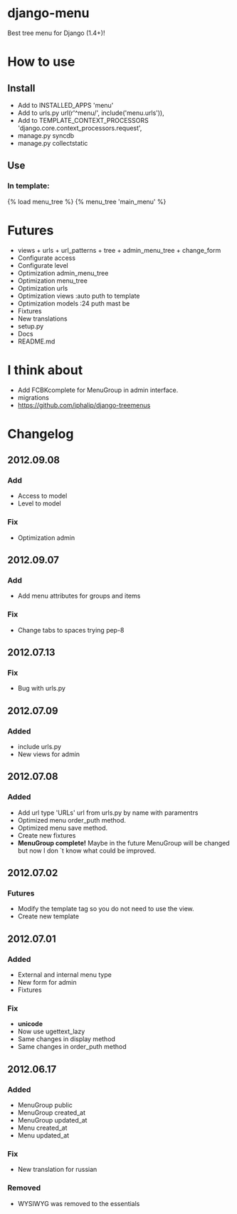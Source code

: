 # django-menu
Best tree menu for Django (1.4+)!

# How to use
## Install
* Add to INSTALLED_APPS 'menu'
* Add to urls.py  url(r'^menu/', include('menu.urls')),
* Add to TEMPLATE_CONTEXT_PROCESSORS 'django.core.context_processors.request',
* manage.py syncdb
* manage.py collectstatic

## Use
### In template:
{% load menu_tree %}
{% menu_tree 'main_menu' %}

# Futures
* views + urls + url_patterns + tree + admin_menu_tree + change_form
* Configurate access
* Configurate level
* Optimization admin_menu_tree
* Optimization menu_tree
* Optimization urls
* Optimization views :auto puth to template
* Optimization models :24 puth mast be
* Fixtures
* New translations
* setup.py
* Docs
* README.md

# I think about
* Add FCBKcomplete for MenuGroup in admin interface.
* migrations
* https://github.com/jphalip/django-treemenus

<!-- 
https://github.com/rossp/django-menu
def save(self, force_insert=False, force_update=False):
    """
    Re-order all items from 10 upwards, at intervals of 10.
    This makes it easy to insert new items in the middle of 
    existing items without having to manually shuffle 
    them all around.
    """
    super(Menu, self).save(force_insert, force_update)
        
    current = 10
    for item in MenuItem.objects.filter(menu=self).order_by('order'):
        item.order = current
        item.save()
        current += 10
 (Also see templatetags / menubuilder.py)
 -->

# Changelog
## 2012.09.08
### Add
* Access to model
* Level to model
### Fix
* Optimization admin

## 2012.09.07
### Add
* Add menu attributes for groups and items
### Fix
* Change tabs to spaces trying pep-8

## 2012.07.13
### Fix
* Bug with urls.py

## 2012.07.09
### Added
* include urls.py
* New views for admin

## 2012.07.08
### Added
* Add url type 'URLs' url from urls.py by name with paramentrs
* Optimized menu order_puth method.
* Optimized menu save method.
* Create new fixtures
* __MenuGroup complete!__ Maybe in the future MenuGroup will be changed but now I don `t know what could be improved.

## 2012.07.02
### Futures
* Modify the template tag so you do not need to use the view.
* Create new template


## 2012.07.01
### Added
* External and internal menu type
* New form for admin
* Fixtures

### Fix
* __unicode__
* Now use ugettext_lazy
* Same changes in display method
* Same changes in order_puth method

## 2012.06.17
### Added
* MenuGroup public
* MenuGroup created_at
* MenuGroup updated_at
* Menu created_at
* Menu updated_at

### Fix
* New translation for russian

### Removed
* WYSIWYG was removed to the essentials